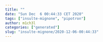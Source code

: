 ```yaml
---
title: ""
date: "Sun Dec  6 00:44:33 CET 2020"
tags: ["insulte-mignone", "pipotron"]
author: m1ch3l
categories: ["generated"]
slug: "insulte-mignone/2020-12-06-00:44:33"
---
```



